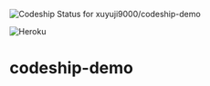 ![Codeship Status for xuyuji9000/codeship-demo](https://app.codeship.com/projects/74409b60-f998-0135-5b52-6ab6449f402e/status?branch=master)

![Heroku](https://heroku-badge.herokuapp.com/?app=codeship-demo)

# codeship-demo

